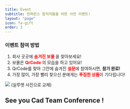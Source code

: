 ```yaml
---
title: Event
subtitle: 컨퍼런스 참석자들을 위한 사전 이벤트!
layout: "page"
icon: fa-gift
order: 3
---
```


### 이벤트 참여 방법
1. 회사 곳곳에 <b><font color="red"> 숨겨진 보물 </font></b> 을 찾아보세요!
2. 보물은 <b><font color="red"> QrCode </font></b>의 모습을 하고 있어요!
3. QrCode를 찾아 그안에 숨겨진 <b><font color="red">설문</font></b>에 참여하시면, <b>참가 완료!</b> 
4. 가장 많이, 가장 빨리 찾으신 분에게는 <b><font color="red">푸짐한 상품</font></b>이 기다립니다!

<span class="image center">
    <img src="{{ 'assets\images\event\eventMain.jpg' | relative_url }}"/>
    (실루엣 사진으로 교체)
</span>

## See you Cad Team Conference !
